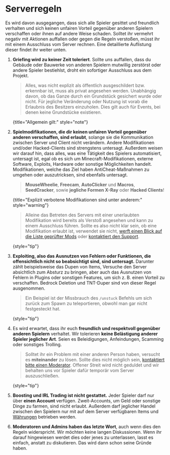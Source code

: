 [support]: support.md "Support, Erstattungen & Bugreport"

[verified-mods]: verified-mods.md "Liste der Geprüfte Modifikationen"

[economy]: economy.md "Economy-System"

# Serverregeln

Es wird davon ausgegangen, dass sich alle Spieler gesittet und freundlich verhalten 
und sich keinen unfairen Vorteil gegenüber anderen Spielern verschaffen oder ihnen auf andere Weise schaden. 
Solltet ihr vermehrt negativ mit Aktionen auffallen oder gegen die Regeln verstoßen, müsst ihr
mit einem Ausschluss vom Server rechnen. Eine detaillierte Auflistung dieser findet ihr weiter unten.

1. **Griefing wird zu keiner Zeit toleriert**. Sollte uns auffallen, dass du Gebäude oder Bauwerke
   von anderen Spielern mutwillig zerstörst oder andere Spieler bestiehlst, droht ein sofortiger
   Ausschluss aus dem Projekt. 

   > Alles, was nicht explizit als öffentlich ausgeschildert bzw. erkennbar ist, muss als
   > privat angesehen werden. Unabhängig davon, ob das Ganze durch ein Grundstück gesichert
   > wurde oder nicht. Für jegliche Veränderung oder Nutzung ist vorab die Erlaubnis des Besitzers
   > einzuholen. Dies gilt auch für Events, bei denen keine Grundstücke existieren.
   >
   {title="Allgemein gilt:" style="note"}

2. **Spielmodifikationen, die dir keinen unfairen Vorteil gegenüber anderen verschaffen, sind
   erlaubt**, solange sie die Kommunikation zwischen Server und Client nicht verändern. Andere
   Modifikationen und/oder Hacked-Clients sind strengstens untersagt. Außerdem weisen wir darauf
   hin, dass alles, was eine Tätigkeit des Spielers automatisiert, untersagt ist, egal ob es sich um
   Minecraft-Modifikationen, externe Software, Exploits, Hardware oder sonstige Möglichkeiten
   handelt. Modifikationen, welche das Ziel haben AntiCheat-Maßnahmen zu umgehen oder auszutricksen, sind ebenfalls untersagt.

   > **<tooltip term="MouseWheelie">MouseWheelie</tooltip>**, **<tooltip term="Freecam">Freecam</tooltip>**,
   > **AutoClicker** und **Macros**, **SeedCracker**, sowie **jegliche Formen X-Ray** oder **Hacked Clients**!
   >
   {title="Explizit verbotene Modifikationen sind unter anderem:" style="warning"}
   
   > Alleine das Betreten des Servers mit einer unerlaubten Modifikation wird bereits als Verstoß angesehen
   > und kann zu einem Ausschluss führen. Sollte es also nicht klar sein, ob eine Modifikation erlaubt ist,
   > verwendet sie nicht, [werft einen Blick auf die Liste geprüfter Mods][verified-mods] oder 
   > [kontaktiert den Support][support].
   >
   {style="tip"}

   <include from="util.md" element-id="mod-pack"/>

3. **Exploiting, also das Ausnutzen von Fehlern oder Funktionen, die offensichtlich nicht so beabsichtigt sind, sind untersagt.**
   Darunter zählt beispielsweise das Dupen von Items, Versuche den Server absichtlich zum
   Absturz zu bringen, aber auch das Ausnutzen von Fehlern in Plugins oder sonstigen Features, um sich z. B. einen Vorteil zu verschaffen. 
   Bedrock Deletion und TNT-Duper sind von dieser Regel ausgenommen.

   > Ein Beispiel ist der Missbrauch des `/unstuck` Befehls um sich zurück zum Spawn zu teleportieren, obwohl man gar nicht festgesteckt hat.
   >
   {style="tip"}

4. Es wird erwartet, dass ihr euch **freundlich und respektvoll gegenüber anderen Spielern**
   verhaltet. Wir tolerieren **keine Belästigung anderer Spieler jeglicher Art**. Seien es
   Beleidigungen, Anfeindungen, Scamming oder sonstiges Trolling.

   > Solltet ihr ein Problem mit einer anderen Person haben, versucht es **miteinander** zu
   > lösen. Sollte dies nicht möglich sein, [kontaktiert bitte einen Moderator][support]. 
   > Offener Streit wird nicht geduldet und wir behalten uns vor Spieler dafür temporär vom Server auszuschließen.
   >
   {style="tip"}

5. **Boosting und IRL Trading ist nicht gestattet.** Jeder Spieler darf nur über **einen Account**
   verfügen. Zweit-Accounts, um Geld oder sonstige Dinge zu farmen, sind nicht erlaubt. Außerdem darf
   jeglicher Handel zwischen den Spielern nur mit auf dem Server verfügbaren Items
   und [Währungen][economy] betrieben werden.

6. **Moderatoren und Admins haben das letzte Wort**, auch wenn dies den Regeln widerspricht. Wir
   möchten keine langen Diskussionen. Wenn ihr darauf hingewiesen werdet dies oder jenes zu
   unterlassen, lasst es einfach, anstatt zu diskutieren. Das wird dann schon seine Gründe haben.
